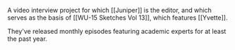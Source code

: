 A video interview project for which [[Juniper]] is the editor, and which serves as the basis of [[WU-15 Sketches Vol 13]], which features [[Yvette]].

They've released monthly episodes featuring academic experts for at least the past year. 